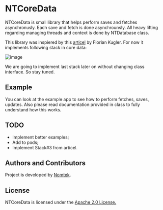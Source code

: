 NTCoreData
===========

NTCoreData is small library that helps perform saves and fetches asynchronusly. Each save and fetch is done asynchrounsly. All heavy lifting regarding managing threads and context is done by NTDatabase class.

This library was inspiered by this [articel](http://floriankugler.com/blog/2013/4/29/concurrent-core-data-stack-performance-shootout) by Florian Kugler. For now it implements following stack in core data:

![image](http://static.squarespace.com/static/5159eb3de4b01cd3b022715d/t/517e6219e4b0f470ac92f51a/1367237146374/stack%202.png?format=500w)

We are going to implement last stack later on without changing class interface. So stay tuned.

Example
-------
You can look at the example app to see how to perform fetches, saves, updates. Also please read documentation provided in class to fully understand how this works.

TODO
----

* Implement better examples;
* Add to pods;
* Implement Stack#3 from articel.

Authors and Contributors
------------------------

Project is developed by [Nomtek](http://nomtek.com).	

License
-------
NTCoreData is licensed under the [Apache 2.0 License.](http://www.apache.org/licenses/LICENSE-2.0.html)
